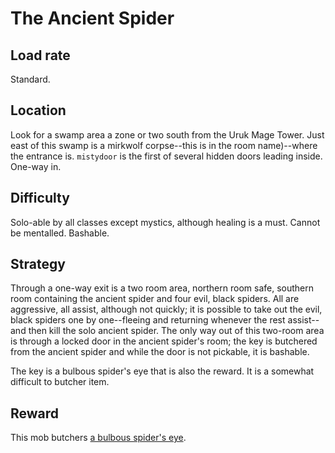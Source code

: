 # The Ancient Spider

## Load rate

Standard.

## Location

Look for a swamp area a zone or two south from the Uruk Mage Tower. Just east
of this swamp is a mirkwolf corpse--this is in the room name)--where the
entrance is. `mistydoor` is the first of several hidden doors leading inside.
One-way in.

## Difficulty

Solo-able by all classes except mystics, although healing is a must. Cannot be
mentalled. Bashable.

## Strategy

Through a one-way exit is a two room area, northern room safe, southern room
containing the ancient spider and four evil, black spiders. All are aggressive,
all assist, although not quickly; it is possible to take out the evil, black
spiders one by one--fleeing and returning whenever the rest assist--and then
kill the solo ancient spider. The only way out of this two-room area is through
a locked door in the ancient spider's room; the key is butchered from the
ancient spider and while the door is not pickable, it is bashable.

The key is a bulbous spider's eye that is also the reward. It is a somewhat
difficult to butcher item.

## Reward

This mob butchers
[a bulbous spider's eye](/docs/items/magic.md#a-bulbous-spiders-eye).
